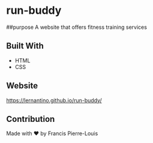 # run-buddy

##purpose
A website that offers fitness training services

## Built With
* HTML
* CSS


## Website

https://lernantino.github.io/run-buddy/


## Contribution
Made with ❤️ by Francis Pierre-Louis
